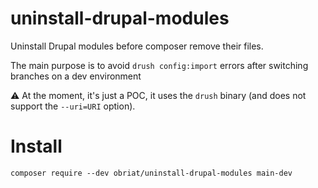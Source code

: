 uninstall-drupal-modules
========================

Uninstall Drupal modules before composer remove their files.

The main purpose is to avoid `drush config:import` errors after switching branches on a dev environment

⚠️ At the moment, it's just a POC, it uses the `drush` binary (and does not support the `--uri=URI` option).

# Install
`composer require --dev obriat/uninstall-drupal-modules main-dev`